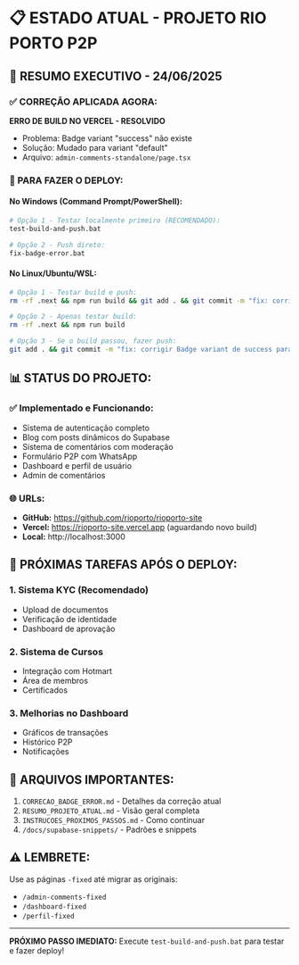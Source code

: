 # 📋 ESTADO ATUAL - PROJETO RIO PORTO P2P

## 🚀 RESUMO EXECUTIVO - 24/06/2025

### ✅ CORREÇÃO APLICADA AGORA:

**ERRO DE BUILD NO VERCEL - RESOLVIDO**
- Problema: Badge variant "success" não existe
- Solução: Mudado para variant "default"
- Arquivo: `admin-comments-standalone/page.tsx`

### 🔧 PARA FAZER O DEPLOY:

#### No Windows (Command Prompt/PowerShell):
```bash
# Opção 1 - Testar localmente primeiro (RECOMENDADO):
test-build-and-push.bat

# Opção 2 - Push direto:
fix-badge-error.bat
```

#### No Linux/Ubuntu/WSL:
```bash
# Opção 1 - Testar build e push:
rm -rf .next && npm run build && git add . && git commit -m "fix: corrigir Badge variant de success para default" && git push

# Opção 2 - Apenas testar build:
rm -rf .next && npm run build

# Opção 3 - Se o build passou, fazer push:
git add . && git commit -m "fix: corrigir Badge variant de success para default" && git push
```

## 📊 STATUS DO PROJETO:

### ✅ Implementado e Funcionando:
- Sistema de autenticação completo
- Blog com posts dinâmicos do Supabase
- Sistema de comentários com moderação
- Formulário P2P com WhatsApp
- Dashboard e perfil de usuário
- Admin de comentários

### 🌐 URLs:
- **GitHub:** https://github.com/rioporto/rioporto-site
- **Vercel:** https://rioporto-site.vercel.app (aguardando novo build)
- **Local:** http://localhost:3000

## 🎯 PRÓXIMAS TAREFAS APÓS O DEPLOY:

### 1. Sistema KYC (Recomendado)
- Upload de documentos
- Verificação de identidade
- Dashboard de aprovação

### 2. Sistema de Cursos
- Integração com Hotmart
- Área de membros
- Certificados

### 3. Melhorias no Dashboard
- Gráficos de transações
- Histórico P2P
- Notificações

## 📝 ARQUIVOS IMPORTANTES:

1. `CORRECAO_BADGE_ERROR.md` - Detalhes da correção atual
2. `RESUMO_PROJETO_ATUAL.md` - Visão geral completa
3. `INSTRUCOES_PROXIMOS_PASSOS.md` - Como continuar
4. `/docs/supabase-snippets/` - Padrões e snippets

## ⚠️ LEMBRETE:

Use as páginas `-fixed` até migrar as originais:
- `/admin-comments-fixed`
- `/dashboard-fixed`
- `/perfil-fixed`

---

**PRÓXIMO PASSO IMEDIATO:** Execute `test-build-and-push.bat` para testar e fazer deploy!
